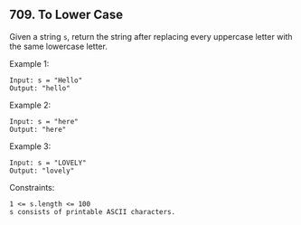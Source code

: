 ## 709. To Lower Case

Given a string `s`, return the string after replacing every uppercase letter with the same lowercase letter.

Example 1:

```
Input: s = "Hello"
Output: "hello"
```

Example 2:

```
Input: s = "here"
Output: "here"
```

Example 3:

```
Input: s = "LOVELY"
Output: "lovely"
```

Constraints:

```
1 <= s.length <= 100
s consists of printable ASCII characters.
```
